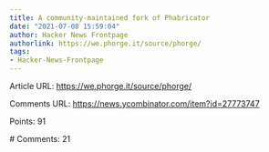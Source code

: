 ```yaml
---
title: A community-maintained fork of Phabricator
date: "2021-07-08 15:59:04"
author: Hacker News Frontpage
authorlink: https://we.phorge.it/source/phorge/
tags:
- Hacker-News-Frontpage
---
```


<p>Article URL: <a href="https://we.phorge.it/source/phorge/">https://we.phorge.it/source/phorge/</a></p>
<p>Comments URL: <a href="https://news.ycombinator.com/item?id=27773747">https://news.ycombinator.com/item?id=27773747</a></p>
<p>Points: 91</p>
<p># Comments: 21</p>
